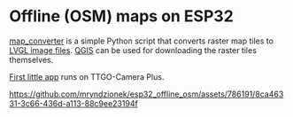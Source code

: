 # Offline (OSM) maps on ESP32

[map_converter](map_converter/map_converter.py) is a simple
Python script that converts raster map tiles to
[LVGL image files](https://docs.lvgl.io/latest/en/html/overview/image.html#color-formats).
[QGIS](https://www.qgis.org/en/site/) can be used for downloading the raster tiles themselves.

[First little app](ttgo_tcamplus_map_demo/main/main.c) runs on TTGO-Camera Plus.

https://github.com/mryndzionek/esp32_offline_osm/assets/786191/8ca46331-3c66-436d-a113-88c9ee23194f
